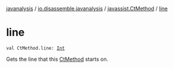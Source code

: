 [javanalysis](../../index.md) / [io.disassemble.javanalysis](../index.md) / [javassist.CtMethod](index.md) / [line](./line.md)

# line

`val CtMethod.line: `[`Int`](https://kotlinlang.org/api/latest/jvm/stdlib/kotlin/-int/index.html)

Gets the line that this [CtMethod](#) starts on.

